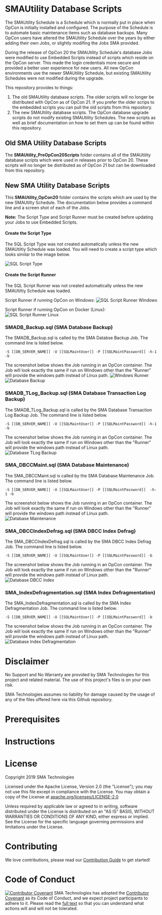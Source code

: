 <link id="linkstyle" rel='stylesheet' href='style.css'/>

SMAUtility Database Scripts
===========

The SMAUtility Schedule is a Schedule which is normally put in place when OpCon is initially installed and configured. The purpose of the Schedule is to automate basic maintenance items such as database backups. Many OpCon users have altered the SMAUtility Schedule over the years by either adding their own Jobs, or slightly modifing the Jobs SMA provided.

During the release of OpCon 20 the SMAUtility Schedule's database Jobs were modified to use Embedded Scripts instead of scripts which reside on the OpCon server. This made the login credentials more secure and provided a better user experience for new users. All new OpCon environments use the newer SMAUtility Schedule, but existing SMAUtility Schedules were not modified during the upgrade.

This repository provides to things:
1. The old SMAUtility database scripts. The older scripts will no longer be distributed with OpCon as of OpCon 21. If you prefer the older scrips to the embedded scripts you can pull the old scripts from this repository. 
2. The new SMAUtility database scripts. The OpCon database upgrade scripts do not modify existing SMAUtility Schedules. The new scripts as well as brief documentation on how to set them up can be found within this repository.
  

## Old SMA Utility Database Scripts
The **SMAUtility_PreOpCon20Scripts** folder contains all of the SMAUtility database scripts which were used in releases prior to OpCon 20. These scripts will no longer be distributed as of OpCon 21 but can be downloaded from this repository.

## New SMA Utility Database Scripts
This **SMAUtility_OpCon20** folder contains the scripts which are used by the new SMAUtilty Schedule. The documentation below provides a command line and a screen shot of each of the Jobs.

**Note:** The Script Type and Script Runner must be created before updating your Jobs to use Embedded Scripts.

#### Create the Script Type
The SQL Script Type was not created automatically unless the new SMAUtiltiy Schedule was loaded. You will need to create a script type which looks similar to the image below. 

![SQL Script Type](/img/ScriptType.PNG)

#### Create the Script Runner
The SQL Script Runner was not created automatically unless the new SMAUtiltiy Schedule was loaded.
 
Script Runner if running OpCon on Windows:
![SQL Script Runner Windows](/img/ScriptRunnerWindows.PNG)

Script Runner if running OpCon on Docker (Linux):
![SQL Script Runner Linux](/img/ScriptRunnerLinux.PNG)

### SMADB_Backup.sql (SMA Database Backup)
The SMADB_Backup.sql is called by the SMA Databse Backup Job. The command line is listed below.

```
-S [[DB_SERVER_NAME]] -U [[SQLMaintUser]] -P [[SQLMaintPassword]] -h-1 -b
```

The screenshot below shows the Job running in an OpCon container. The Job will look exactly the same if run on Windows other than the "Runner" will provide the windows path instead of Linux path. ![Windows Runner](/img/WindowsRunner.PNG)
![Database Backup](/img/DatabaseBackup.png)

### SMADB_TLog_Backup.sql (SMA Database Transaction Log Backup)
The SMADB_TLog_Backup.sql is called by the SMA Database Transaction Log Backup Job. The command line is listed below.

```
-S [[DB_SERVER_NAME]] -U [[SQLMaintUser]] -P [[SQLMaintPassword]] -h-1 -b
```

The screenshot below shows the Job running in an OpCon container. The Job will look exactly the same if run on Windows other than the "Runner" will provide the windows path instead of Linux path.
![Database TLog Backup](/img/DatabaseTlogBackup.png)

### SMA_DBCCMaint.sql (SMA Database Maintenance)
The SMA_DBCCMaint.sql is called by the SMA Database Maintenance Job. The command line is listed below.

```
-S [[DB_SERVER_NAME]] -U [[SQLMaintUser]] -P [[SQLMaintPassword]]  -h-1 -b
```

The screenshot below shows the Job running in an OpCon container. The Job will look exactly the same if run on Windows other than the "Runner" will provide the windows path instead of Linux path.
![Database Maintenance](/img/DatabaseMaintenance.png)

### SMA_DBCCIndexDefrag.sql (SMA DBCC Index Defrag)
The SMA_DBCCIndexDefrag.sql is called by the SMA DBCC Index Defrag Job. The command line is listed below.

```
-S [[DB_SERVER_NAME]] -U [[SQLMaintUser]] -P [[SQLMaintPassword]] -b
```

The screenshot below shows the Job running in an OpCon container. The Job will look exactly the same if run on Windows other than the "Runner" will provide the windows path instead of Linux path.
![Database DBCC Index](/img/DatabaseDBCCIndex.png)

### SMA_IndexDefragmentation.sql (SMA Index Defragmentation)
The SMA_IndexDefragmentation.sql is called by the SMA Index Defragmentation Job. The command line is listed below.

```
-S [[DB_SERVER_NAME]] -U [[SQLMaintUser]] -P [[SQLMaintPassword]] -b
```

The screenshot below shows the Job running in an OpCon container. The Job will look exactly the same if run on Windows other than the "Runner" will provide the windows path instead of Linux path.
![Database Index Defragmentation](/img/DatabaseIndexDefragment.png)

# Disclaimer
No Support and No Warranty are provided by SMA Technologies for this project and related material. The use of this project's files is on your own risk.

SMA Technologies assumes no liability for damage caused by the usage of any of the files offered here via this Github repository.

# Prerequisites


# Instructions


# License
Copyright 2019 SMA Technologies

Licensed under the Apache License, Version 2.0 (the "License");
you may not use this file except in compliance with the License.
You may obtain a copy of the License at [apache.org/licenses/LICENSE-2.0](http://www.apache.org/licenses/LICENSE-2.0)

Unless required by applicable law or agreed to in writing, software
distributed under the License is distributed on an "AS IS" BASIS,
WITHOUT WARRANTIES OR CONDITIONS OF ANY KIND, either express or implied.
See the License for the specific language governing permissions and
limitations under the License.

# Contributing
We love contributions, please read our [Contribution Guide](CONTRIBUTING.md) to get started!

# Code of Conduct
[![Contributor Covenant](https://img.shields.io/badge/Contributor%20Covenant-v2.0%20adopted-ff69b4.svg)](code-of-conduct.md)
SMA Technologies has adopted the [Contributor Covenant](CODE_OF_CONDUCT.md) as its Code of Conduct, and we expect project participants to adhere to it. Please read the [full text](CODE_OF_CONDUCT.md) so that you can understand what actions will and will not be tolerated.
